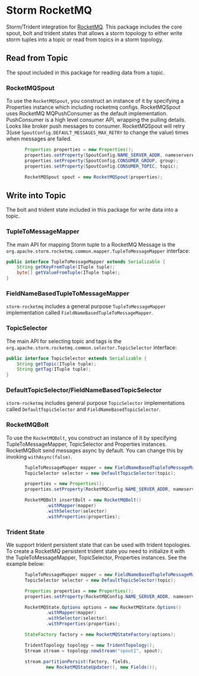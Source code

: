 # Storm RocketMQ

Storm/Trident integration for [RocketMQ](https://rocketmq.incubator.apache.org/). This package includes the core spout, bolt and trident states that allows a storm topology to either write storm tuples into a topic or read from topics in a storm topology.


## Read from Topic
The spout included in this package for reading data from a topic.

### RocketMQSpout
To use the `RocketMQSpout`,  you construct an instance of it by specifying a Properties instance which including rocketmq configs.
RocketMQSpout uses RocketMQ MQPushConsumer as the default implementation. PushConsumer is a high level consumer API, wrapping the pulling details. Looks like broker push messages to consumer.
RocketMQSpout will retry 3(use `SpoutConfig.DEFAULT_MESSAGES_MAX_RETRY` to change the value) times when messages are failed.

 ```java
        Properties properties = new Properties();
        properties.setProperty(SpoutConfig.NAME_SERVER_ADDR, nameserverAddr);
        properties.setProperty(SpoutConfig.CONSUMER_GROUP, group);
        properties.setProperty(SpoutConfig.CONSUMER_TOPIC, topic);

        RocketMQSpout spout = new RocketMQSpout(properties);
 ```


## Write into Topic
The bolt and trident state included in this package for write data into a topic.

### TupleToMessageMapper
The main API for mapping Storm tuple to a RocketMQ Message is the `org.apache.storm.rocketmq.common.mapper.TupleToMessageMapper` interface:

```java
public interface TupleToMessageMapper extends Serializable {
    String getKeyFromTuple(ITuple tuple);
    byte[] getValueFromTuple(ITuple tuple);
}
```

### FieldNameBasedTupleToMessageMapper
`storm-rocketmq` includes a general purpose `TupleToMessageMapper` implementation called `FieldNameBasedTupleToMessageMapper`.

### TopicSelector
The main API for selecting topic and tags is the `org.apache.storm.rocketmq.common.selector.TopicSelector` interface:

```java
public interface TopicSelector extends Serializable {
    String getTopic(ITuple tuple);
    String getTag(ITuple tuple);
}
```

### DefaultTopicSelector/FieldNameBasedTopicSelector
`storm-rocketmq` includes general purpose `TopicSelector` implementations called `DefaultTopicSelector` and `FieldNameBasedTopicSelector`.


### RocketMQBolt
To use the `RocketMQBolt`, you construct an instance of it by specifying TupleToMessageMapper, TopicSelector and Properties instances.
RocketMQBolt send messages async by default. You can change this by invoking `withAsync(false)`.

 ```java
        TupleToMessageMapper mapper = new FieldNameBasedTupleToMessageMapper("word", "count");
        TopicSelector selector = new DefaultTopicSelector(topic);

        properties = new Properties();
        properties.setProperty(RocketMQConfig.NAME_SERVER_ADDR, nameserverAddr);

        RocketMQBolt insertBolt = new RocketMQBolt()
                .withMapper(mapper)
                .withSelector(selector)
                .withProperties(properties);
 ```

### Trident State
We support trident persistent state that can be used with trident topologies. To create a RocketMQ persistent trident state you need to initialize it with the TupleToMessageMapper, TopicSelector, Properties instances. See the example below:

 ```java
        TupleToMessageMapper mapper = new FieldNameBasedTupleToMessageMapper("word", "count");
        TopicSelector selector = new DefaultTopicSelector(topic);

        Properties properties = new Properties();
        properties.setProperty(RocketMQConfig.NAME_SERVER_ADDR, nameserverAddr);

        RocketMQState.Options options = new RocketMQState.Options()
                .withMapper(mapper)
                .withSelector(selector)
                .withProperties(properties);

        StateFactory factory = new RocketMQStateFactory(options);

        TridentTopology topology = new TridentTopology();
        Stream stream = topology.newStream("spout1", spout);

        stream.partitionPersist(factory, fields,
                new RocketMQStateUpdater(), new Fields());
 ```

